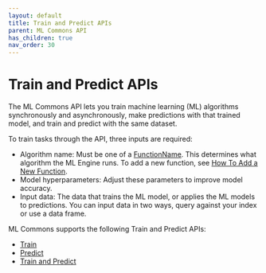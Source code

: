 ```yaml
---
layout: default
title: Train and Predict APIs
parent: ML Commons API
has_children: true
nav_order: 30
---
```


# Train and Predict APIs

The ML Commons API lets you train machine learning (ML) algorithms synchronously and asynchronously, make predictions with that trained model, and train and predict with the same dataset.

To train tasks through the API, three inputs are required: 

- Algorithm name: Must be one of a [FunctionName](https://github.com/opensearch-project/ml-commons/blob/1.3/common/src/main/java/org/opensearch/ml/common/parameter/FunctionName.java). This determines what algorithm the ML Engine runs. To add a new function, see [How To Add a New Function](https://github.com/opensearch-project/ml-commons/blob/main/docs/how-to-add-new-function.md).
- Model hyperparameters: Adjust these parameters to improve model accuracy.  
- Input data: The data that trains the ML model, or applies the ML models to predictions. You can input data in two ways, query against your index or use a data frame.

ML Commons supports the following Train and Predict APIs:

- [Train]({{site.url}}{{site.baseurl}}/ml-commons-plugin/api/train-predict/train/)
- [Predict]({{site.url}}{{site.baseurl}}/ml-commons-plugin/api/train-predict/predict/)
- [Train and Predict]({{site.url}}{{site.baseurl}}/ml-commons-plugin/api/train-predict/train-and-predict/)
